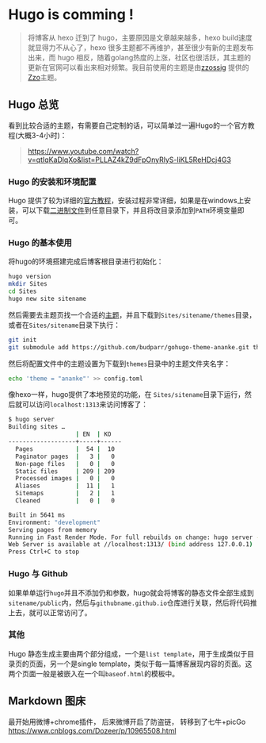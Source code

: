 # Hugo is comming !


> 将博客从 hexo 迁到了 hugo，主要原因是文章越来越多，hexo build速度就显得力不从心了，hexo 很多主题都不再维护，甚至很少有新的主题发布出来，而 hugo 相反，随着golang热度的上涨，社区也很活跃，其主题的更新在官网可以看出来相对频繁。我目前使用的主题是由[zzossig](https://github.com/zzossig) 提供的[Zzo](https://github.com/zzossig/hugo-theme-zzo)主题。

## Hugo 总览

看到比较合适的主题，有需要自己定制的话，可以简单过一遍Hugo的一个官方教程(大概3-4小时)：

 > https://www.youtube.com/watch?v=qtIqKaDlqXo&list=PLLAZ4kZ9dFpOnyRlyS-liKL5ReHDcj4G3




### Hugo 的安装和环境配置
  Hugo 提供了较为详细的[官方教程](https://gohugo.io/getting-started/quick-start/)，安装过程非常详细，如果是在windows上安装，可以下载[二进制文件](https://github.com/gohugoio/hugo/releases)到任意目录下，并且将改目录添加到`PATH`环境变量即可。

### Hugo 的基本使用

将hugo的环境搭建完成后博客根目录进行初始化：

``` bash
hugo version
mkdir Sites
cd Sites
hugo new site sitename
```

然后需要去主题页找一个合适的[主题](https://themes.gohugo.io/)，并且下载到`Sites/sitename/themes`目录，或者在`Sites/sitename`目录下执行：

``` bash
git init
git submodule add https://github.com/budparr/gohugo-theme-ananke.git themes/ananke
```

然后将配置文件中的主题设置为下载到`themes`目录中的主题文件夹名字：

``` bash
echo 'theme = "ananke"' >> config.toml
```



像hexo一样，hugo提供了本地预览的功能，在 `Sites/sitename`目录下运行，然后就可以访问`localhost:1313`来访问博客了：

``` bash
$ hugo server
Building sites …
                   | EN  | KO
-------------------+-----+------
  Pages            |  54 |  10
  Paginator pages  |   3 |   0
  Non-page files   |   0 |   0
  Static files     | 209 | 209
  Processed images |   0 |   0
  Aliases          |  11 |   1
  Sitemaps         |   2 |   1
  Cleaned          |   0 |   0

Built in 5641 ms
Environment: "development"
Serving pages from memory
Running in Fast Render Mode. For full rebuilds on change: hugo server --disableFastRender
Web Server is available at //localhost:1313/ (bind address 127.0.0.1)
Press Ctrl+C to stop
```

### Hugo 与 Github

如果单单运行`hugo`并且不添加仍和参数，hugo就会将博客的静态文件全部生成到`sitename/public`内，然后与`githubname.github.io`仓库进行关联，然后将代码推上去，就可以正常访问了。



### 其他
Hugo 静态生成主要由两个部分组成，一个是`list template`，用于生成类似于目录页的页面，另一个是single template，类似于每一篇博客展现内容的页面。这两个页面一般是被嵌入在一个叫`baseof.html`的模板中。

## Markdown 图床

最开始用微博+chrome插件， 后来微博开启了防盗链， 转移到了七牛+picGo
https://www.cnblogs.com/Dozeer/p/10965508.html


